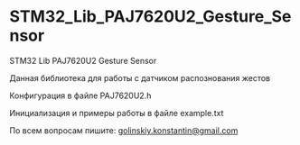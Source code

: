 # STM32_Lib_PAJ7620U2_Gesture_Sensor
STM32 Lib PAJ7620U2 Gesture Sensor

Данная библиотека для работы с датчиком распознования жестов

Конфигурация в файле PAJ7620U2.h

Инициализация и примеры работы в файле example.txt

По всем вопросам пишите: golinskiy.konstantin@gmail.com
